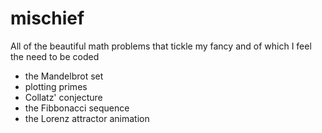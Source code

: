 # mischief
All of the beautiful math problems that tickle my fancy and of which I feel the need to be coded

- the Mandelbrot set
- plotting primes
- Collatz' conjecture
- the Fibbonacci sequence
- the Lorenz attractor animation
